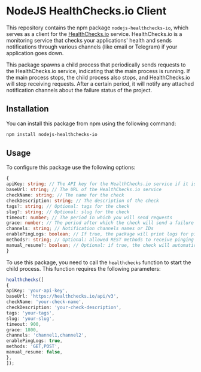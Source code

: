 # NodeJS HealthChecks.io Client

This repository contains the npm package `nodejs-healthchecks-io`, which serves as a client for the [HealthChecks.io](https://healthchecks.io) service. HealthChecks.io is a monitoring service that checks your applications' health and sends notifications through various channels (like email or Telegram) if your application goes down.

This package spawns a child process that periodically sends requests to the HealthChecks.io service, indicating that the main process is running. If the main process stops, the child process also stops, and HealthChecks.io will stop receiving requests. After a certain period, it will notify any attached notification channels about the failure status of the project.

## Installation

You can install this package from npm using the following command:

```bash
npm install nodejs-healthchecks-io
```

## Usage
To configure this package use the following options:

```typescript
{
apiKey: string; // The API key for the HealthChecks.io service if it is self-hosted otherwise it is "https://healthchecks.io/api/v3"
baseUrl: string; // The URL of the HealthChecks.io service
checkName: string; // The name for the check
checkDescription: string; // The description of the check
tags?: string; // Optional: tags for the check
slug?: string; // Optional: slug for the check
timeout: number; // The period in which you will send requests
grace: number; // The period after which the check will send a failure notification if it doesn't receive any pinging requests
channels: string; // Notification channels names or IDs
enablePingLogs: boolean; // If true, the package will print logs for pinging requests
methods?: string; // Optional: allowed REST methods to receive pinging requests
manual_resume?: boolean; // Optional: if true, the check will automatically resume if it stopped for a long time and then received a ping request
}
```

To use this package, you need to call the `healthchecks` function to start the child process. This function requires the following parameters:

```typescript
healthchecks([
{
apiKey: 'your-api-key',
baseUrl: 'https://healthchecks.io/api/v3',
checkName: 'your-check-name',
checkDescription: 'your-check-description',
tags: 'your-tags',
slug: 'your-slug',
timeout: 900,
grace: 1800,
channels: 'channel1,channel2',
enablePingLogs: true,
methods: 'GET,POST',
manual_resume: false,
},
]);
```